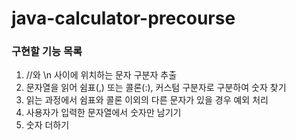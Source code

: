# java-calculator-precourse

### 구현할 기능 목록

1. //와 \n 사이에 위치하는 문자 구분자 추출
2. 문자열을 읽어 쉼표(,) 또는 콜론(:), 커스텀 구분자로 구분하여 숫자 찾기
3. 읽는 과정에서 쉼표와 콜론 이외의 다른 문자가 있을 경우 예외 처리
4. 사용자가 입력한 문자열에서 숫자만 남기기
5. 숫자 더하기
